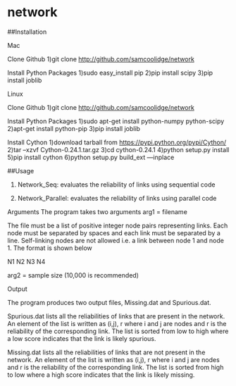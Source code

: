 # network

##Installation

Mac

Clone Github
1)git clone http://github.com/samcoolidge/network 

Install Python Packages
1)sudo easy_install pip
2)pip install scipy
3)pip install joblib

Linux

Clone Github
1)git clone http://github.com/samcoolidge/network

Install Python Packages
1)sudo apt-get install python-numpy python-scipy
2)apt-get install python-pip
3)pip install joblib

Install Cython
1)download tarball from https://pypi.python.org/pypi/Cython/
2)tar –xzvf Cython-0.24.1.tar.gz
3)cd cython-0.24.1
4)python setup.py install
5)pip install cython
6)python setup.py build_ext —inplace

##Usage

1) Network_Seq: evaluates the reliability of links using sequential code 2) Network_Parallel: evaluates the reliability of links using parallel codeArgumentsThe program takes two argumentsarg1 = filenameThe file must be a list of positive integer node pairs representing links. Each node must be separated by spaces and each link must be separated by a line. Self-linking nodes are not allowed i.e. a link between node 1 and node 1. The format is shown belowN1  N2N3  N4arg2 = sample size (10,000 is recommended)OutputThe program produces two output files, Missing.dat and Spurious.dat.Spurious.dat lists all the reliabilities of links that are present in the network. An element of the list is written as (i,j), r where i and j are nodes and r is the reliability of the corresponding link. The list is sorted from low to high where a low score indicates that the link is likely spurious.Missing.dat lists all the reliabilities of links that are not present in the network. An element of the list is written as (i,j), r where i and j are nodes and r is the reliability of the corresponding link. The list is sorted from high to low where a high score indicates that the link is likely missing.
